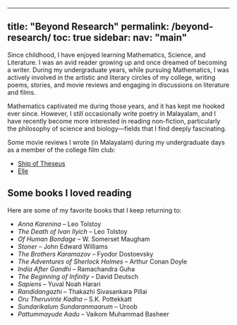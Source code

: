  ---
title: "Beyond Research"
permalink: /beyond-research/
toc: true
sidebar:
  nav: "main"
---

Since childhood, I have enjoyed learning Mathematics, Science, and Literature. I was an avid reader growing up and once dreamed of becoming a writer. During my undergraduate years, while pursuing Mathematics, I was actively involved in the artistic and literary circles of my college, writing poems, stories, and movie reviews and engaging in discussions on literature and films.  

Mathematics captivated me during those years, and it has kept me hooked ever since. However, I still occasionally write poetry in Malayalam, and I have recently become more interested in reading non-fiction, particularly the philosophy of science and biology—fields that I find deeply fascinating.  

Some movie reviews I wrote (in Malayalam) during my undergraduate days as a member of the college film club:  
- [Ship of Theseus](https://magazine.assisijeevan.com/p/717)  
- [Elle](https://magazine.assisijeevan.com/p/448)  

## Some books I loved reading  
Here are some of my favorite books that I keep returning to:  
- *Anna Karenina* – Leo Tolstoy  
- *The Death of Ivan Ilyich* – Leo Tolstoy  
- *Of Human Bondage* – W. Somerset Maugham  
- *Stoner* – John Edward Williams  
- *The Brothers Karamazov* – Fyodor Dostoevsky  
- *The Adventures of Sherlock Holmes* – Arthur Conan Doyle  
- *India After Gandhi* – Ramachandra Guha  
- *The Beginning of Infinity* – David Deutsch  
- *Sapiens* – Yuval Noah Harari  
- *Randidangazhi* – Thakazhi Sivasankara Pillai  
- *Oru Theruvinte Kadha* – S.K. Pottekkatt  
- *Sundarikalum Sundaranmaarum* – Uroob
- *Pattummayude Aadu* – Vaikom Muhammad Basheer  
